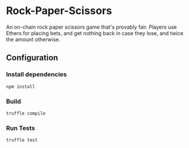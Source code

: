 # Rock-Paper-Scissors
An on-chain rock paper scissors game that's provably fair. Players use Ethers for placing bets, and get nothing back in case they lose, and twice the amount otherwise.

## Configuration

### Install dependencies
```
npm install 
```

### Build
```
truffle compile 
```

### Run Tests
```
truffle test
```
